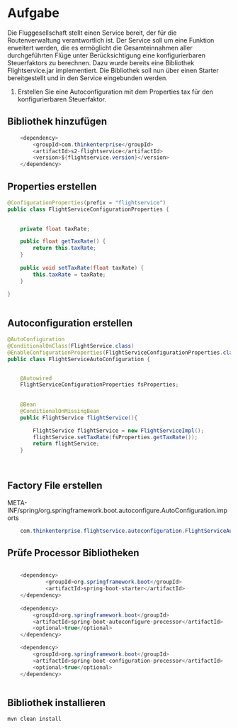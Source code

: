 # Aufgabe 

Die Fluggesellschaft stellt einen Service bereit, der für die Routenverwaltung verantwortlich ist. Der Service soll um eine Funktion erweitert werden, die es ermöglicht die Gesamteinnahmen aller durchgeführten Flüge unter Berücksichtigung eine konfigurierbaren Steuerfaktors zu berechnen. Dazu wurde bereits eine Bibliothek Flightservice.jar implementiert. Die Bibliothek soll nun über einen Starter bereitgestellt und in den Service eingebunden werden.

1. Erstellen Sie eine Autoconfiguration mit dem Properties tax für den konfigurierbaren Steuerfaktor.


## Bibliothek hinzufügen 

```java
	<dependency>
		<groupId>com.thinkenterprise</groupId>
		<artifactId>s2-flightservice</artifactId>
		<version>${flightservice.version}</version>
	</dependency>

```


## Properties erstellen 

```java
@ConfigurationProperties(prefix = "flightservice")
public class FlightServiceConfigurationProperties {

	
	private float taxRate;

	public float getTaxRate() {
		return this.taxRate;
	}
	
	public void setTaxRate(float taxRate) {
		this.taxRate = taxRate;
	}
	
}
    
```


## Autoconfiguration erstellen 

```java
@AutoConfiguration
@ConditionalOnClass(FlightService.class)
@EnableConfigurationProperties(FlightServiceConfigurationProperties.class)
public class FlightServiceAutoConfiguration {


	@Autowired
	FlightServiceConfigurationProperties fsProperties;
	
	
    @Bean
    @ConditionalOnMissingBean
    public FlightService flightService(){

        FlightService flightService = new FlightServiceImpl();
        flightService.setTaxRate(fsProperties.getTaxRate());
        return flightService;
    }
    
    
```
    
## Factory File erstellen 

META-INF/spring/org.springframework.boot.autoconfigure.AutoConfiguration.imports

```java
	com.thinkenterprise.flightservice.autoconfiguration.FlightServiceAutoConfiguration
```



## Prüfe Processor Bibliotheken 


```java

	<dependency>
			<groupId>org.springframework.boot</groupId>
			<artifactId>spring-boot-starter</artifactId>
	</dependency>
		
	<dependency>
		<groupId>org.springframework.boot</groupId>
		<artifactId>spring-boot-autoconfigure-processor</artifactId>
		<optional>true</optional>
	</dependency>

	<dependency>
		<groupId>org.springframework.boot</groupId>
		<artifactId>spring-boot-configuration-processor</artifactId>
		<optional>true</optional>
	</dependency>
    
```


## Bibliothek installieren 

```
mvn clean install 		
    
```
